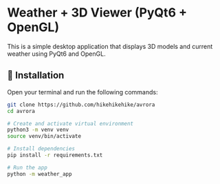 # Weather + 3D Viewer (PyQt6 + OpenGL)
This is a simple desktop application that displays 3D models and current weather using PyQt6 and OpenGL.

## 🔧 Installation

Open your terminal and run the following commands:

```bash
git clone https://github.com/hikehikehike/avrora
cd avrora

# Create and activate virtual environment
python3 -m venv venv
source venv/bin/activate

# Install dependencies
pip install -r requirements.txt

# Run the app
python -m weather_app
